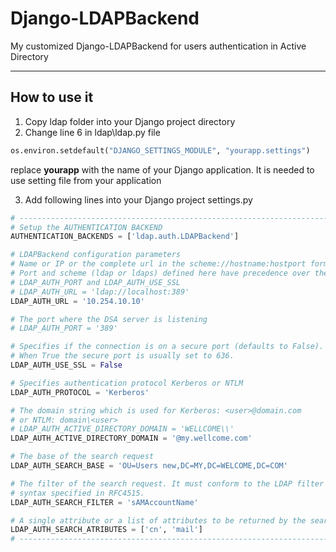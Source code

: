 # Django-LDAPBackend
My customized Django-LDAPBackend for users authentication in Active Directory

---

## How to use it
1. Copy ldap folder into your Django project directory
2. Change line 6 in ldap\ldap.py file 
```python
os.environ.setdefault("DJANGO_SETTINGS_MODULE", "yourapp.settings")
```
replace **yourapp** with the name of your Django application. It is needed to use setting file from your application

3. Add following lines into your Django project settings.py 
```python
# ------------------------------------------------------------------------------
# Setup the AUTHENTICATION BACKEND
AUTHENTICATION_BACKENDS = ['ldap.auth.LDAPBackend']

# LDAPBackend configuration parameters
# Name or IP or the complete url in the scheme://hostname:hostport format of the server
# Port and scheme (ldap or ldaps) defined here have precedence over the parameters
# LDAP_AUTH_PORT and LDAP_AUTH_USE_SSL
# LDAP_AUTH_URL = 'ldap://localhost:389'
LDAP_AUTH_URL = '10.254.10.10'

# The port where the DSA server is listening
# LDAP_AUTH_PORT = '389'

# Specifies if the connection is on a secure port (defaults to False).
# When True the secure port is usually set to 636.
LDAP_AUTH_USE_SSL = False

# Specifies authentication protocol Kerberos or NTLM
LDAP_AUTH_PROTOCOL = 'Kerberos'

# The domain string which is used for Kerberos: <user>@domain.com
# or NTLM: domain\<user>
# LDAP_AUTH_ACTIVE_DIRECTORY_DOMAIN = 'WELLCOME\\'
LDAP_AUTH_ACTIVE_DIRECTORY_DOMAIN = '@my.wellcome.com'

# The base of the search request
LDAP_AUTH_SEARCH_BASE = 'OU=Users new,DC=MY,DC=WELCOME,DC=COM'

# The filter of the search request. It must conform to the LDAP filter
# syntax specified in RFC4515.
LDAP_AUTH_SEARCH_FILTER = 'sAMAccountName'

# A single attribute or a list of attributes to be returned by the search.
LDAP_AUTH_SEARCH_ATRIBUTES = ['cn', 'mail']
# ------------------------------------------------------------------------------
```
